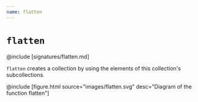 ```yaml
---
name: flatten
---
```


# `flatten`

@include [signatures/flatten.md]

`flatten` creates a collection by using the elements of this collection's subcollections.

@include [figure.html source="images/flatten.svg" desc="Diagram of the function flatten"]
